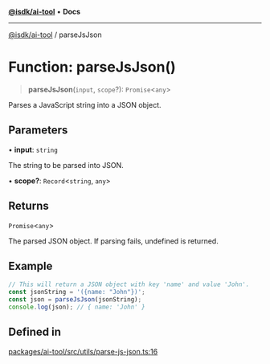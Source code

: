 [**@isdk/ai-tool**](../README.md) • **Docs**

***

[@isdk/ai-tool](../globals.md) / parseJsJson

# Function: parseJsJson()

> **parseJsJson**(`input`, `scope`?): `Promise`\<`any`\>

Parses a JavaScript string into a JSON object.

## Parameters

• **input**: `string`

The string to be parsed into JSON.

• **scope?**: `Record`\<`string`, `any`\>

## Returns

`Promise`\<`any`\>

The parsed JSON object. If parsing fails, undefined is returned.

## Example

```ts
// This will return a JSON object with key 'name' and value 'John'.
const jsonString = '({name: "John"})';
const json = parseJsJson(jsonString);
console.log(json); // { name: 'John' }
```

## Defined in

[packages/ai-tool/src/utils/parse-js-json.ts:16](https://github.com/isdk/ai-tool.js/blob/e324043799402aa2caa41711a9168487ab85c166/src/utils/parse-js-json.ts#L16)
